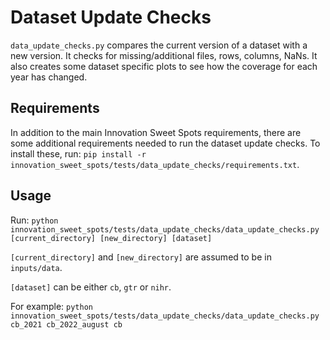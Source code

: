 # Dataset Update Checks

`data_update_checks.py` compares the current version of a dataset with a new version. It checks for missing/additional files, rows, columns, NaNs. It also creates some dataset specific plots to see how the coverage for each year has changed.

## Requirements

In addition to the main Innovation Sweet Spots requirements, there are some additional requirements needed to run the dataset update checks. To install these, run: `pip install -r innovation_sweet_spots/tests/data_update_checks/requirements.txt`.

## Usage

Run: `python innovation_sweet_spots/tests/data_update_checks/data_update_checks.py [current_directory] [new_directory] [dataset]`

`[current_directory]` and `[new_directory]` are assumed to be in `inputs/data`.

`[dataset]` can be either `cb`, `gtr` or `nihr`.

For example: `python innovation_sweet_spots/tests/data_update_checks/data_update_checks.py cb_2021 cb_2022_august cb`
